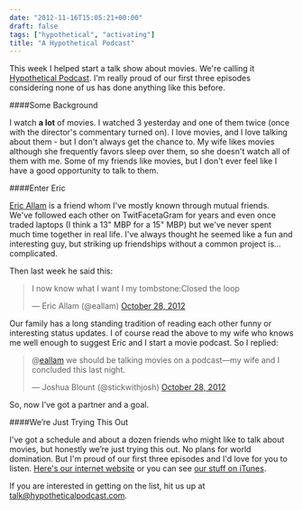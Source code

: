 ```yaml
---
date: "2012-11-16T15:05:21+00:00"
draft: false
tags: ["hypothetical", "activating"]
title: "A Hypothetical Podcast"
---
```

This week I helped start a talk show about movies. We're calling it [Hypothetical Podcast](http://hypotheticalpodcast.com). I'm really proud of our first three episodes considering none of us has done anything like this before.

####Some Background

I watch **a lot** of movies. I watched 3 yesterday and one of them twice (once with the director's commentary turned on). I love movies, and I love talking about them - but I don't always get the chance to. My wife likes movies although she frequently favors sleep over them, so she doesn't watch all of them with me. Some of my friends like movies, but I don't ever feel like I have a good opportunity to talk to them.

####Enter Eric

[Eric Allam](http://twittter.com/eallam) is a friend whom I've mostly known through mutual friends. We've followed each other on TwitFacetaGram for years and even once traded laptops (I think a 13" MBP for a 15" MBP) but we've never spent much time together in real life. I've always thought he seemed like a fun and interesting guy, but striking up friendships without a common project is... complicated.

Then last week he said this:

<blockquote class="twitter-tweet"><p>I now know what I want I my tombstone:Closed the loop</p>&mdash; Eric Allam (@eallam) <a href="https://twitter.com/eallam/status/262651163604824065" data-datetime="2012-10-28T20:24:51+00:00">October 28, 2012</a></blockquote>
<script src="//platform.twitter.com/widgets.js" charset="utf-8"></script>

Our family has a long standing tradition of reading each other funny or interesting status updates. I of course read the above to my wife who knows me well enough to suggest Eric and I start a movie podcast. So I replied:

<blockquote class="twitter-tweet" data-in-reply-to="262651163604824065"><p>@<a href="https://twitter.com/eallam">eallam</a> we should be talking movies on a podcast—my wife and I concluded this last night.</p>&mdash; Joshua Blount (@stickwithjosh) <a href="https://twitter.com/stickwithjosh/status/262651423773302784" data-datetime="2012-10-28T20:25:53+00:00">October 28, 2012</a></blockquote>
<script src="//platform.twitter.com/widgets.js" charset="utf-8"></script>

So, now I've got a partner and a goal.

####We’re Just Trying This Out

I've got a schedule and about a dozen friends who might like to talk about movies, but honestly we’re just trying this out. No plans for world domination. But I'm proud of our first three episodes and I'd love for you to listen. [Here's our internet website](http://hypotheticalpodcast.com) or you can see [our stuff on iTunes](https://itunes.apple.com/us/podcast/hypothetical-podcast/id579009463).

If you are interested in getting on the list, hit us up at [talk@hypotheticalpodcast.com](mailto:talk@hypotheticalpodcast.com). 

